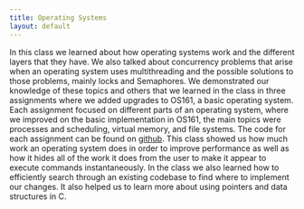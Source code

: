 ```yaml
---
title: Operating Systems
layout: default
---
```


<p class="col-md-10 col-md-offset-1">In this class we learned about how operating systems work and the different layers that they have. We also talked about concurrency problems that arise when an operating system uses multithreading and the possible solutions to those problems, mainly locks and Semaphores. We demonstrated our knowledge of these topics and others that we learned in the class in three assignments where we added upgrades to OS161, a basic operating system. Each assignment focused on different parts of an operating system, where we improved on the basic implementation in OS161, the main topics were processes and scheduling, virtual memory, and file systems. The code for each assignment can be found on <a href="https://github.com/joshuagreenslade/CSCC69">github</a>. This class showed us how much work an operating system does in order to improve performance as well as how it hides all of the work it does from the user to make it appear to execute commands instantaneously. In the class we also learned how to efficiently search through an existing codebase to find where to implement our changes. It also helped us to learn more about using pointers and data structures in C. </p>